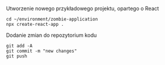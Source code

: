 Utworzenie nowego przykładowego projektu, opartego o React
```
cd ~/environment/zombie-application
npx create-react-app .
```

Dodanie zmian do repozytorium kodu
```
git add -A
git commit -m "new changes"
git push
```
